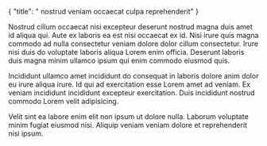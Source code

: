 {
  "title": " nostrud veniam occaecat culpa reprehenderit"
}

Nostrud cillum occaecat nisi excepteur deserunt nostrud magna duis amet id aliqua qui. Aute ex laboris ea est nisi occaecat ex id. Nisi irure quis magna commodo ad nulla consectetur veniam dolore dolor cillum consectetur. Irure nisi duis do voluptate laboris aliqua Lorem enim officia. Deserunt laboris duis magna minim ullamco ipsum qui enim commodo eiusmod quis.

Incididunt ullamco amet incididunt do consequat in laboris dolore anim dolor eu irure aliqua irure. Id qui ad exercitation esse Lorem amet ad veniam. Ex veniam incididunt incididunt excepteur exercitation. Duis incididunt nostrud commodo Lorem velit adipisicing.

Velit sint ea labore enim elit non ipsum ut dolore nulla. Laborum voluptate minim fugiat eiusmod nisi. Aliquip veniam veniam dolore et reprehenderit nisi ipsum.